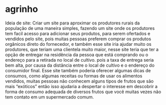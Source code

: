# agrinho
Ideia de site:
Criar um site para aproximar os produtores rurais da população de uma maneira simples,
fazendo um site onde os produtores tem facil acesso para adicionar seus produtos, para serem ofertados e vendidos pelo site, pois muitas pessoas preferem comprar os produtos orgânicos direto do fornecedor, e também esse site iria ajudar muito os produtores, que teriam uma clientela muito maior, nesse site teria que ter a opção de entregar na residência da pessoa que está comprando ou o endereço para a retirada no local de cultivo. pois a taxa de entrega seria bem alta, por causa da distância entre o local de cultivo e o endereço do consumidor final.
Esse site também poderia oferecer algumas dicas de consumos, como algumas receitas ou formas de usar os alimentos vendidos, muitas pessoas não conhecem alguns tipos de frutos que são mais “exóticos” então isso ajudaria a despertar o interesse em descobrir a forma de consumo adequada de diversos frutos que você muitas vezes não tem contato em um supermercado comum.
